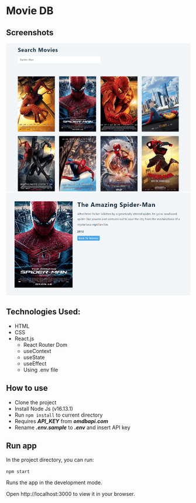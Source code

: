 # Movie DB

## Screenshots

![Screenshot](./screenshots/screenshot-1.png)
![Screenshot](./screenshots/screenshot-2.png)

## Technologies Used:
- HTML
- CSS
- React.js
   - React Router Dom
   - useContext
   - useState
   - useEffect
   - Using .env file

## How to use
- Clone the project
- Install Node Js (v16.13.1)
- Run `npm install` to current directory
- Requires __*API_KEY*__ from __*omdbapi.com*__
- Rename __*.env.sample*__ to __*.env*__ and insert API key

## Run app
In the project directory, you can run:

`npm start`

Runs the app in the development mode.

Open http://localhost:3000 to view it in your browser.
